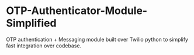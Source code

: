 # OTP-Authenticator-Module-Simplified
OTP authentication + Messaging module built over Twilio python to simplify fast integration over codebase. 
